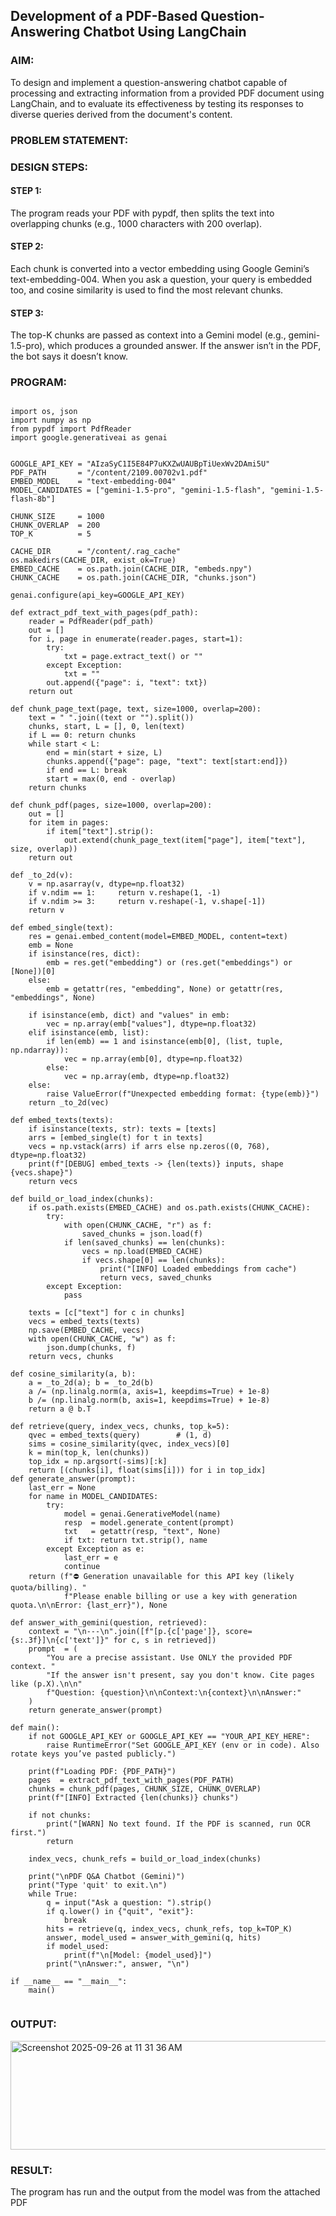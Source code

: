   ## Development of a PDF-Based Question-Answering Chatbot Using LangChain

### AIM:
To design and implement a question-answering chatbot capable of processing and extracting information from a provided PDF document using LangChain, and to evaluate its effectiveness by testing its responses to diverse queries derived from the document's content.

### PROBLEM STATEMENT:

### DESIGN STEPS:

#### STEP 1:
The program reads your PDF with pypdf, then splits the text into overlapping chunks (e.g., 1000 characters with 200 overlap).

#### STEP 2:
Each chunk is converted into a vector embedding using Google Gemini’s text-embedding-004. When you ask a question, your query is embedded too, and cosine similarity is used to find the most relevant chunks.
#### STEP 3:
The top-K chunks are passed as context into a Gemini model (e.g., gemini-1.5-pro), which produces a grounded answer. If the answer isn’t in the PDF, the bot says it doesn’t know.

### PROGRAM:
```

import os, json
import numpy as np
from pypdf import PdfReader
import google.generativeai as genai


GOOGLE_API_KEY = "AIzaSyC1I5E84P7uKXZwUAUBpTiUexWv2DAmi5U"   
PDF_PATH       = "/content/2109.00702v1.pdf"                       
EMBED_MODEL    = "text-embedding-004"
MODEL_CANDIDATES = ["gemini-1.5-pro", "gemini-1.5-flash", "gemini-1.5-flash-8b"]  

CHUNK_SIZE     = 1000
CHUNK_OVERLAP  = 200
TOP_K          = 5

CACHE_DIR      = "/content/.rag_cache"
os.makedirs(CACHE_DIR, exist_ok=True)
EMBED_CACHE    = os.path.join(CACHE_DIR, "embeds.npy")
CHUNK_CACHE    = os.path.join(CACHE_DIR, "chunks.json")

genai.configure(api_key=GOOGLE_API_KEY)

def extract_pdf_text_with_pages(pdf_path):
    reader = PdfReader(pdf_path)
    out = []
    for i, page in enumerate(reader.pages, start=1):
        try:
            txt = page.extract_text() or ""
        except Exception:
            txt = ""
        out.append({"page": i, "text": txt})
    return out

def chunk_page_text(page, text, size=1000, overlap=200):
    text = " ".join((text or "").split())
    chunks, start, L = [], 0, len(text)
    if L == 0: return chunks
    while start < L:
        end = min(start + size, L)
        chunks.append({"page": page, "text": text[start:end]})
        if end == L: break
        start = max(0, end - overlap)
    return chunks

def chunk_pdf(pages, size=1000, overlap=200):
    out = []
    for item in pages:
        if item["text"].strip():
            out.extend(chunk_page_text(item["page"], item["text"], size, overlap))
    return out

def _to_2d(v):
    v = np.asarray(v, dtype=np.float32)
    if v.ndim == 1:     return v.reshape(1, -1)
    if v.ndim >= 3:     return v.reshape(-1, v.shape[-1])
    return v

def embed_single(text):
    res = genai.embed_content(model=EMBED_MODEL, content=text)
    emb = None
    if isinstance(res, dict):
        emb = res.get("embedding") or (res.get("embeddings") or [None])[0]
    else:
        emb = getattr(res, "embedding", None) or getattr(res, "embeddings", None)

    if isinstance(emb, dict) and "values" in emb:
        vec = np.array(emb["values"], dtype=np.float32)
    elif isinstance(emb, list):
        if len(emb) == 1 and isinstance(emb[0], (list, tuple, np.ndarray)):
            vec = np.array(emb[0], dtype=np.float32)
        else:
            vec = np.array(emb, dtype=np.float32)
    else:
        raise ValueError(f"Unexpected embedding format: {type(emb)}")
    return _to_2d(vec)

def embed_texts(texts):
    if isinstance(texts, str): texts = [texts]
    arrs = [embed_single(t) for t in texts]
    vecs = np.vstack(arrs) if arrs else np.zeros((0, 768), dtype=np.float32)
    print(f"[DEBUG] embed_texts -> {len(texts)} inputs, shape {vecs.shape}")
    return vecs

def build_or_load_index(chunks):
    if os.path.exists(EMBED_CACHE) and os.path.exists(CHUNK_CACHE):
        try:
            with open(CHUNK_CACHE, "r") as f:
                saved_chunks = json.load(f)
            if len(saved_chunks) == len(chunks):
                vecs = np.load(EMBED_CACHE)
                if vecs.shape[0] == len(chunks):
                    print("[INFO] Loaded embeddings from cache")
                    return vecs, saved_chunks
        except Exception:
            pass

    texts = [c["text"] for c in chunks]
    vecs = embed_texts(texts)
    np.save(EMBED_CACHE, vecs)
    with open(CHUNK_CACHE, "w") as f:
        json.dump(chunks, f)
    return vecs, chunks

def cosine_similarity(a, b):
    a = _to_2d(a); b = _to_2d(b)
    a /= (np.linalg.norm(a, axis=1, keepdims=True) + 1e-8)
    b /= (np.linalg.norm(b, axis=1, keepdims=True) + 1e-8)
    return a @ b.T

def retrieve(query, index_vecs, chunks, top_k=5):
    qvec = embed_texts(query)        # (1, d)
    sims = cosine_similarity(qvec, index_vecs)[0]
    k = min(top_k, len(chunks))
    top_idx = np.argsort(-sims)[:k]
    return [(chunks[i], float(sims[i])) for i in top_idx]
def generate_answer(prompt):
    last_err = None
    for name in MODEL_CANDIDATES:
        try:
            model = genai.GenerativeModel(name)
            resp  = model.generate_content(prompt)
            txt   = getattr(resp, "text", None)
            if txt: return txt.strip(), name
        except Exception as e:
            last_err = e
            continue
    return (f"⛔ Generation unavailable for this API key (likely quota/billing). "
            f"Please enable billing or use a key with generation quota.\n\nError: {last_err}"), None

def answer_with_gemini(question, retrieved):
    context = "\n---\n".join([f"[p.{c['page']}, score={s:.3f}]\n{c['text']}" for c, s in retrieved])
    prompt  = (
        "You are a precise assistant. Use ONLY the provided PDF context. "
        "If the answer isn't present, say you don't know. Cite pages like (p.X).\n\n"
        f"Question: {question}\n\nContext:\n{context}\n\nAnswer:"
    )
    return generate_answer(prompt)

def main():
    if not GOOGLE_API_KEY or GOOGLE_API_KEY == "YOUR_API_KEY_HERE":
        raise RuntimeError("Set GOOGLE_API_KEY (env or in code). Also rotate keys you’ve pasted publicly.")

    print(f"Loading PDF: {PDF_PATH}")
    pages  = extract_pdf_text_with_pages(PDF_PATH)
    chunks = chunk_pdf(pages, CHUNK_SIZE, CHUNK_OVERLAP)
    print(f"[INFO] Extracted {len(chunks)} chunks")

    if not chunks:
        print("[WARN] No text found. If the PDF is scanned, run OCR first.")
        return

    index_vecs, chunk_refs = build_or_load_index(chunks)

    print("\nPDF Q&A Chatbot (Gemini)")
    print("Type 'quit' to exit.\n")
    while True:
        q = input("Ask a question: ").strip()
        if q.lower() in {"quit", "exit"}:
            break
        hits = retrieve(q, index_vecs, chunk_refs, top_k=TOP_K)
        answer, model_used = answer_with_gemini(q, hits)
        if model_used:
            print(f"\n[Model: {model_used}]")
        print("\nAnswer:", answer, "\n")

if __name__ == "__main__":
    main()


```

### OUTPUT:

<img width="1666" height="174" alt="Screenshot 2025-09-26 at 11 31 36 AM" src="https://github.com/user-attachments/assets/c1cfa24b-ac32-4bbd-a8c6-d5b25560c777" />


### RESULT:

The program has run and the output from the model was from the attached PDF

